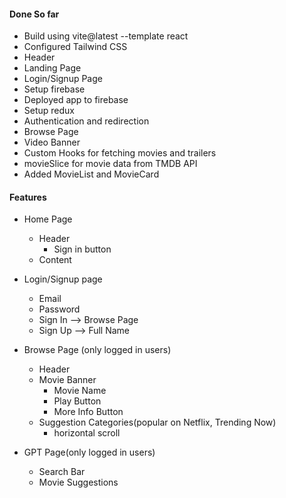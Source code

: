 #### Done So far

- Build using vite@latest --template react
- Configured Tailwind CSS
- Header
- Landing Page
- Login/Signup Page
- Setup firebase
- Deployed app to firebase
- Setup redux
- Authentication and redirection
- Browse Page
- Video Banner
- Custom Hooks for fetching movies and trailers
- movieSlice for movie data from TMDB API
- Added MovieList and MovieCard

#### Features

- Home Page
    - Header
        - Sign in button
    - Content

- Login/Signup page
    - Email
    - Password
    - Sign In --> Browse Page
    - Sign Up --> Full Name

- Browse Page (only logged in users)
    - Header
    - Movie Banner
        - Movie Name
        - Play Button
        - More Info Button
    - Suggestion Categories(popular on Netflix, Trending Now)
        - horizontal scroll

- GPT Page(only logged in users)
    - Search Bar
    - Movie Suggestions
